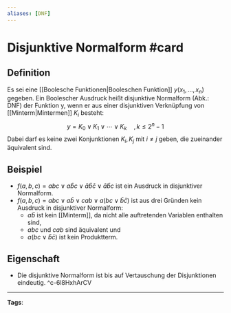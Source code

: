 ```yaml
---
aliases: [DNF]
---
```


# Disjunktive Normalform #card
## Definition
Es sei eine [[Boolesche Funktionen|Booleschen Funktion]] $y\left(x_{1}, \ldots, x_{n}\right)$ gegeben. Ein Boolescher Ausdruck heißt disjunktive Normalform (Abk.: DNF) der Funktion y, wenn er aus einer disjunktiven Verknüpfung von [[Minterm|Mintermen]] $K_{i}$ besteht:
$$
y=K_{0} \vee K_{1} \vee \cdots \vee K_{k} \quad, k \leq 2^{n}-1
$$
Dabei darf es keine zwei Konjunktionen $K_{i}, K_{j}$ mit $i \neq j$ geben, die zueinander äquivalent sind.
## Beispiel
- $f(a, b, c)=a b c \vee a \bar{b} c \vee \bar{a} \bar{b} \bar{c} \vee \bar{a} \bar{b} c$ ist ein Ausdruck in disjunktiver Normalform.
- $f(a, b, c)=a b c \vee a \bar{b} \vee c a b \vee a(b c \vee \bar{b} \bar{c})$ ist aus drei Gründen kein Ausdruck in disjunktiver Normalform:
	- $a \bar{b}$ ist kein [[Minterm]], da nicht alle auftretenden Variablen enthalten sind,
	- $a b c$ und $c a b$ sind äquivalent und
	- $a(b c \vee \bar{b} \bar{c})$ ist kein Produktterm.
## Eigenschaft
- Die disjunktive Normalform ist bis auf Vertauschung der Disjunktionen eindeutig.
^c-6l8HxhArCV
---
**Tags**: 
